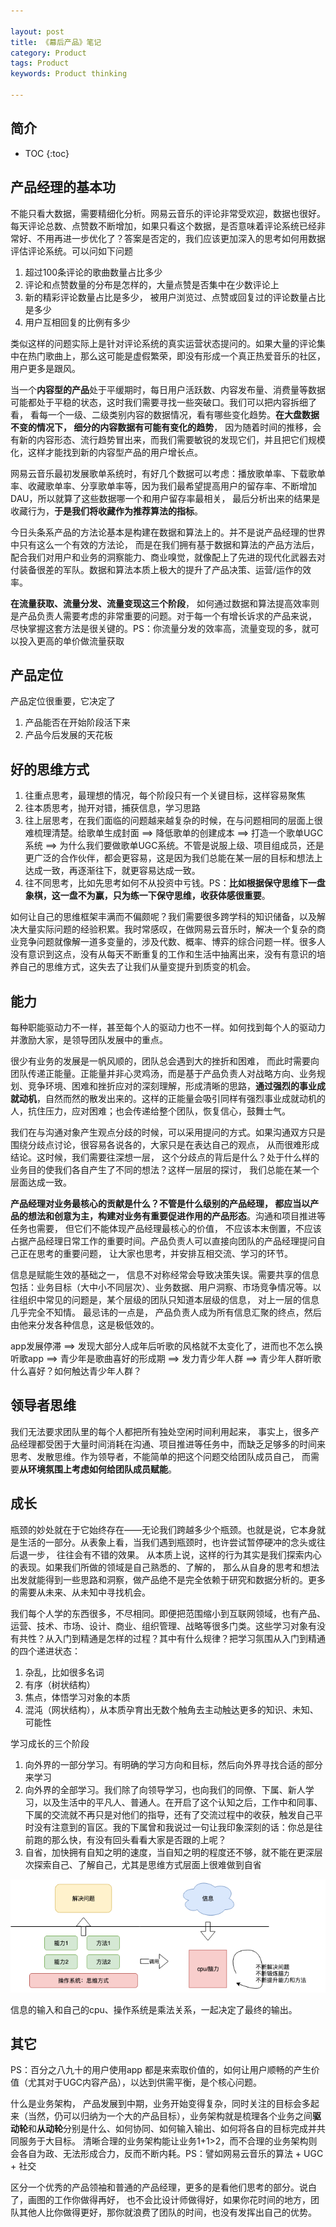 ```yaml
---

layout: post
title: 《幕后产品》笔记
category: Product
tags: Product
keywords: Product thinking

---
```


## 简介

* TOC
{:toc}

## 产品经理的基本功

不能只看大数据，需要精细化分析。网易云音乐的评论非常受欢迎，数据也很好。每天评论总数、点赞数不断增加，如果只看这个数据，是否意味着评论系统已经非常好、不用再进一步优化了？答案是否定的，我们应该更加深入的思考如何用数据评估评论系统。可以问如下问题

1. 超过100条评论的歌曲数量占比多少
2. 评论和点赞数量的分布是怎样的，大量点赞是否集中在少数评论上
3. 新的精彩评论数量占比是多少， 被用户浏览过、点赞或回复过的评论数量占比是多少
4. 用户互相回复的比例有多少

类似这样的问题实际上是针对评论系统的真实运营状态提问的。如果大量的评论集中在热门歌曲上，那么这可能是虚假繁荣，即没有形成一个真正热爱音乐的社区，用户更多是跟风。

当一个**内容型的产品**处于平缓期时，每日用户活跃数、内容发布量、消费量等数据可能都处于平稳的状态，这时我们需要寻找一些突破口。我们可以把内容拆细了看， 看每一个一级、二级类别内容的数据情况，看有哪些变化趋势。**在大盘数据不变的情况下， 细分的内容数据有可能有变化的趋势**， 因为随着时间的推移，会有新的内容形态、流行趋势冒出来，而我们需要敏锐的发现它们，并且把它们规模化，这样才能找到新的内容型产品的用户增长点。

网易云音乐最初发展歌单系统时，有好几个数据可以考虑：播放歌单率、下载歌单率、收藏歌单率、分享歌单率等，因为我们最希望提高用户的留存率、不断增加DAU，所以就算了这些数据哪一个和用户留存率最相关， 最后分析出来的结果是收藏行为，**于是我们将收藏作为推荐算法的指标**。

今日头条系产品的方法论基本是构建在数据和算法上的。并不是说产品经理的世界中只有这么一个有效的方法论， 而是在我们拥有基于数据和算法的产品方法后， 配合我们对用户和业务的洞察能力、商业嗅觉，就像配上了先进的现代化武器去对付装备很差的军队。数据和算法本质上极大的提升了产品决策、运营/运作的效率。

**在流量获取、流量分发、流量变现这三个阶段**， 如何通过数据和算法提高效率则是产品负责人需要考虑的非常重要的问题。对于每一个有增长诉求的产品来说， 尽快掌握这套方法是很关键的。PS：你流量分发的效率高，流量变现的多，就可以投入更高的单价做流量获取

## 产品定位

产品定位很重要，它决定了

1. 产品能否在开始阶段活下来
2. 产品今后发展的天花板


## 好的思维方式

1. 往重点思考，最理想的情况，每个阶段只有一个关键目标，这样容易聚焦
2. 往本质思考，抛开对错，捕获信息，学习思路
3. 往上层思考，在我们面临的问题越来越复杂的时候，在与问题相同的层面上很难梳理清楚。给歌单生成封面 ==> 降低歌单的创建成本 ==> 打造一个歌单UGC系统 ==> 为什么我们要做歌单UGC系统。不管是说服上级、项目组成员，还是更广泛的合作伙伴，都会更容易，这是因为我们总能在某一层的目标和想法上达成一致，再逐渐往下，就更容易达成一致。
4. 往不同思考，比如先思考如何不从投资中亏钱。PS：**比如根据保守思维下一盘象棋，这一盘不为赢，只为练一下保守思维，收获体感很重要**。

如何让自己的思维框架丰满而不偏颇呢？我们需要很多跨学科的知识储备，以及解决大量实际问题的经验积累。我时常感叹，在做网易云音乐时，解决一个复杂的商业竞争问题就像解一道多变量的，涉及代数、概率、博弈的综合问题一样。很多人没有意识到这点，没有从每天不断重复的工作和生活中抽离出来，没有有意识的培养自己的思维方式，这失去了让我们从量变提升到质变的机会。 

## 能力

每种职能驱动力不一样，甚至每个人的驱动力也不一样。如何找到每个人的驱动力并激励大家，是领导团队发展中的重点。

很少有业务的发展是一帆风顺的，团队总会遇到大的挫折和困难， 而此时需要向团队传递正能量。正能量并非心灵鸡汤，而是基于产品负责人对战略方向、业务规划、竞争环境、困难和挫折应对的深刻理解，形成清晰的思路，**通过强烈的事业成就动机**，自然而然的散发出来的。这样的正能量会吸引同样有强烈事业成就动机的人，抗住压力，应对困难；也会传递给整个团队，恢复信心，鼓舞士气。

我们在与沟通对象产生观点分歧的时候，可以采用提问的方式。如果沟通双方只是围绕分歧点讨论，很容易各说各的，大家只是在表达自己的观点， 从而很难形成结论。这时候，我们需要往深想一层， 这个分歧点的背后是什么？处于什么样的业务目的使我们各自产生了不同的想法？这样一层层的探讨， 我们总能在某一个层面达成一致。 

**产品经理对业务最核心的贡献是什么？不管是什么级别的产品经理， 都应当以产品的想法和创意为主，构建对业务有重要促进作用的产品形态**。沟通和项目推进等任务也需要， 但它们不能体现产品经理最核心的价值， 不应该本末倒置，不应该占据产品经理日常工作的重要时间。产品负责人可以直接向团队的产品经理提问自己正在思考的重要问题， 让大家也思考，并安排互相交流、学习的环节。

信息是赋能生效的基础之一， 信息不对称经常会导致决策失误。需要共享的信息包括：业务目标（大中小不同层次）、业务数据、用户洞察、市场竞争情况等。以往组织中常见的问题是，某个层级的团队只知道本层级的信息， 对上一层的信息几乎完全不知情。 最忌讳的一点是， 产品负责人成为所有信息汇聚的终点，然后由他来分发各种信息，这是极低效的。

app发展停滞 ==> 发现大部分人成年后听歌的风格就不太变化了，进而也不怎么换听歌app ==> 青少年是歌曲喜好的形成期  ==> 发力青少年人群 ==> 青少年人群听歌什么喜好？如何触达青少年人群？ 

## 领导者思维

我们无法要求团队里的每个人都把所有独处空闲时间利用起来， 事实上，很多产品经理都受困于大量时间消耗在沟通、项目推进等任务中，而缺乏足够多的时间来思考、发散思维。作为领导者，不能简单的把这个问题交给团队成员自己， 而需要**从环境氛围上考虑如何给团队成员赋能**。

## 成长

瓶颈的妙处就在于它始终存在——无论我们跨越多少个瓶颈。也就是说，它本身就是生活的一部分。从表象上看，当我们遇到瓶颈时，也许尝试暂停硬冲的念头或往后退一步， 往往会有不错的效果。 从本质上说，这样的行为其实是我们探索内心的表现。如果我们所做的领域是自己熟悉的、了解的， 那么从自身的思考和想法出发就能得到一些思路和洞察，做产品绝不是完全依赖于研究和数据分析的。更多的需要从未来、从未知中寻找机会。

我们每个人学的东西很多，不尽相同。即便把范围缩小到互联网领域，也有产品、运营、技术、市场、设计、商业、组织管理、战略等很多门类。这些学习对象有没有共性？从入门到精通是怎样的过程？其中有什么规律？把学习氛围从入门到精通的四个递进状态：

1. 杂乱，比如很多名词
2. 有序（树状结构）
3. 焦点，体悟学习对象的本质
4. 混沌（网状结构），从本质孕育出无数个触角去主动触达更多的知识、未知、可能性

学习成长的三个阶段

1. 向外界的一部分学习。有明确的学习方向和目标，然后向外界寻找合适的部分来学习
2. 向外界的全部学习。我们除了向领导学习，也向我们的同僚、下属、新人学习，以及生活中的平凡人、普通人。在开启了这个认知之后，工作中和同事、下属的交流就不再只是对他们的指导，还有了交流过程中的收获，触发自己平时没有注意到的盲区。我的下属曾和我说过一句让我印象深刻的话：你总是往前跑的那么快，有没有回头看看大家是否跟的上呢？  
3. 自省，加快拥有自知之明的速度，当自知之明的程度还不够，就不能在更深层次探索自己、了解自己，尤其是思维方式层面上很难做到自省

![](/public/upload/product/learn.png)

信息的输入和自己的cpu、操作系统是乘法关系，一起决定了最终的输出。

## 其它

PS：百分之八九十的用户使用app 都是来索取价值的，如何让用户顺畅的产生价值（尤其对于UGC内容产品），以达到供需平衡，是个核心问题。

什么是业务架构， 产品发展到中期，业务开始变得复杂，同时关注的目标会多起来（当然，仍可以归纳为一个大的产品目标），业务架构就是梳理各个业务之间**驱动轮**和**从动轮**分别是什么、如何协同、如何输入输出、如何将各自的目标完成并共同服务于大目标。 清晰合理的业务架构能让业务1+1>2，而不合理的业务架构则会各自为政、无法形成合力，反而不断内耗。PS：譬如网易云音乐的算法 + UGC + 社交

区分一个优秀的产品领袖和普通的产品经理，更多的是看他们思考的部分。说白了，画图的工作你做得再好， 也不会比设计师做得好，如果你花时间的地方，团队其他人比你做得更好，那你就浪费了团队的时间，也没有发挥出自己的优势。








